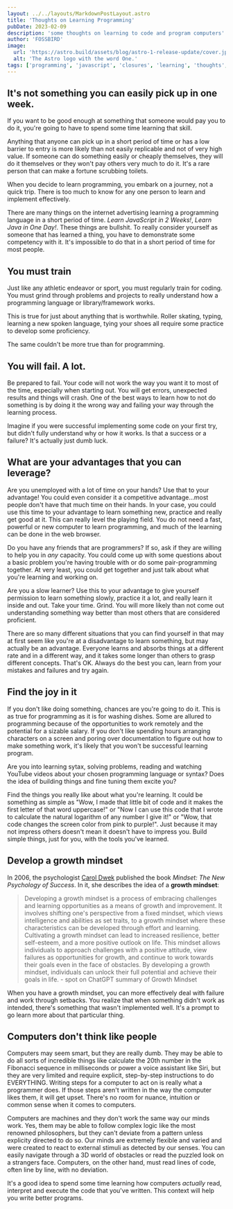 ```yaml
---
layout: ../../layouts/MarkdownPostLayout.astro
title: 'Thoughts on Learning Programming'
pubDate: 2023-02-09
description: 'some thoughts on learning to code and program computers'
author: 'FOSSBIRD'
image:
  url: 'https://astro.build/assets/blog/astro-1-release-update/cover.jpeg'
  alt: 'The Astro logo with the word One.'
tags: ['programming', 'javascript', 'closures', 'learning', 'thoughts', 'deliberate practice', 'slow learning', 'frameworks']
---
```



## It's not something you can easily pick up in one week.

If you want to be good enough at something that someone would pay you to do it, you're going to have to spend some time learning that skill.

Anything that anyone can pick up in a short period of time or has a low barrier to entry is more likely than not easily replicable and not of very high value.  If someone can do something easily or cheaply themselves, they will do it themselves or they won't pay others very much to do it.  It's a rare person that can make a fortune scrubbing toilets.

When you decide to learn programming, you embark on a journey, not a quick trip.  There is too much to know for any one person to learn and implement effectively.  

There are many things on the internet advertising learning a programming language in a short period of time.  *Learn JavaScript in 2 Weeks!*, *Learn Java in One Day!*.  These things are bullshit.  To really consider yourself as someone that has learned a thing, you have to demonstrate some competency with it.  It's impossible to do that in a short period of time for most people.

## You must train

Just like any athletic endeavor or sport, you must regularly train for coding.  You must grind through problems and projects to really understand how a programming language or library/framework works.  

This is true for just about anything that is worthwhile.  Roller skating, typing, learning a new spoken language, tying your shoes all require some practice to develop some proficiency.  

The same couldn't be more true than for programming.

## You will fail. A lot.

Be prepared to fail.  Your code will not work the way you want it to most of the time, especially when starting out.  You will get errors, unexpected results and things will crash.  One of the best ways to learn how to not do something is by doing it the wrong way and failing your way through the learning process.  

Imagine if you were successful implementing some code on your first try, but didn't fully understand why or how it works.  Is that a success or a failure?  It's actually just dumb luck.

## What are your advantages that you can leverage?

Are you unemployed with a lot of time on your hands?  Use that to your advantage!  You could even consider it a competitive advantage...most people don't have that much time on their hands.  In your case, you could use this time to your advantage to learn something new, practice and really get good at it.  This can really level the playing field.  You do not need a fast, powerful or new computer to learn programming, and much of the learning can be done in the web browser.

Do you have any friends that are programmers?  If so, ask if they are willing to help you in *any* capacity.  You could come up with some questions about a basic problem you're having trouble with or do some pair-programming together.  At very least, you could get together and just talk about what you're learning and working on.

Are you a slow learner?  Use this to your advantage to give yourself permission to learn something slowly, practice it a lot, and really learn it inside and out.  Take your time. Grind.  You will more likely than not come out understanding something way better than most others that are considered proficient.

There are so many different situations that you can find yourself in that may at first seem like you're at a disadvantage to learn something, but may actually be an advantage.  Everyone learns and absorbs things at a different rate and in a different way, and it takes some longer than others to grasp different concepts.  That's OK.  Always do the best you can, learn from your mistakes and failures and try again.

## Find the joy in it

If you don't like doing something, chances are you're going to do it.  This is as true for programming as it is for washing dishes.  Some are allured to programming because of the opportunities to work remotely and the potential for a sizable salary.  If you don't like spending hours arranging characters on a screen and poring over documentation to figure out how to make something work, it's likely that you won't be successful learning program.

Are you into learning sytax, solving problems, reading and watching YouTube videos about your chosen programming language or syntax?  Does the idea of building things and fine tuning them excite you? 

Find the things you really like about what you're learning.  It could be something as simple as "Wow, I made that little bit of code and it makes the first letter of that word uppercase!" or "Now I can use this code that I wrote to calculate the natural logarithm of any number I give it!"  or "Wow, that code changes the screen color from pink to purple!".  Just because it may not impress others doesn't mean it doesn't have to impress you.  Build simple things, just for you, with the tools you've learned.

## Develop a growth mindset

In 2006, the psychologist [Carol Dwek](https://en.wikipedia.org/wiki/Carol_Dweck) published the book *Mindset: The New Psychology of Success*.  In it, she describes the idea of a __growth mindset__:

>Developing a growth mindset is a process of embracing challenges and learning opportunities as a means of growth and improvement. It involves shifting one's perspective from a fixed mindset, which views intelligence and abilities as set traits, to a growth mindset where these characteristics can be developed through effort and learning. Cultivating a growth mindset can lead to increased resilience, better self-esteem, and a more positive outlook on life. This mindset allows individuals to approach challenges with a positive attitude, view failures as opportunities for growth, and continue to work towards their goals even in the face of obstacles. By developing a growth mindset, individuals can unlock their full potential and achieve their goals in life.  - spot on ChatGPT summary of Growth Mindset

When you have a growth mindset, you can more effectively deal with failure and work through setbacks.  You realize that when something didn't work as intended, there's something that wasn't implemented well.  It's a prompt to go learn more about that particular thing.

## Computers don't think like people

Computers may seem smart, but they are really dumb.  They may be able to do all sorts of incredible things like calculate the 20th number in the Fibonacci sequence in milliseconds or power a voice assistant like Siri, but they are very limited and require explicit, step-by-step instructions to do EVERYTHING.  Writing steps for a computer to act on is really what a programmer does.  If those steps aren't written in the way the computer likes them, it will get upset.  There's no room for nuance, intuition or common sense when it comes to computers.

Computers are machines and they don't work the same way our minds work.  Yes, them may be able to follow complex logic like the most renowned philosophers, but they can't deviate from a pattern unless explicity directed to do so.  Our minds are extremely flexible and varied and were created to react to external stimuli as detected by our senses.  You can easily navigate through a 3D world of obstacles or read the puzzled look on a strangers face.  Computers, on the other hand, must read lines of code, often line by line, with no deviation.

It's a good idea to spend some time learning how computers *actually* read, interpret and execute the code that you've written.  This context will help you write better programs.  